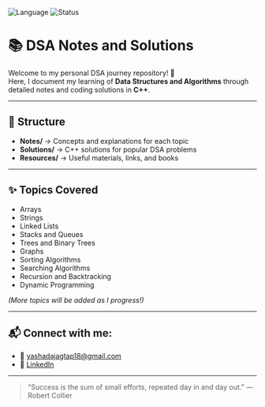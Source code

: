 ![Language](https://img.shields.io/badge/Language-C++-blue?style=for-the-badge&logo=c%2B%2B)
![Status](https://img.shields.io/badge/Status-Active-brightgreen?style=for-the-badge)

# 📚 DSA Notes and Solutions

Welcome to my personal DSA journey repository! 🚀  
Here, I document my learning of **Data Structures and Algorithms** through detailed notes and coding solutions in **C++**.

---

## 📂 Structure

- **Notes/** → Concepts and explanations for each topic
- **Solutions/** → C++ solutions for popular DSA problems
- **Resources/** → Useful materials, links, and books

---

## ✨ Topics Covered

- Arrays
- Strings
- Linked Lists
- Stacks and Queues
- Trees and Binary Trees
- Graphs
- Sorting Algorithms
- Searching Algorithms
- Recursion and Backtracking
- Dynamic Programming

_(More topics will be added as I progress!)_

---

## 📬 Connect with me:

- 📧 [yashadajagtap18@gmail.com](mailto:yashadajagtap18@gmail.com)
- 🔗 [LinkedIn](https://www.linkedin.com/in/yashadajagtap)

---

> “Success is the sum of small efforts, repeated day in and day out.” — Robert Collier

